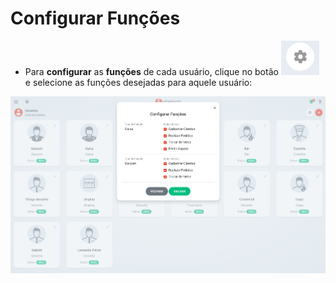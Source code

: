 # Configurar Funções

* Para **configurar** as **funções** de cada usuário, clique no botão ![](<../../.gitbook/assets/image (53).png>) e selecione as funções desejadas para aquele usuário:

![](<../../.gitbook/assets/image (7).png>)

